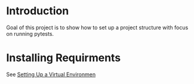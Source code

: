 # Introduction

Goal of this project is to show how to set up a project structure with focus on running pytests.

# Installing Requirments

See [Setting Up a Virtual Environmen](../README.md#setting-up-a-virtual-environment-windows)